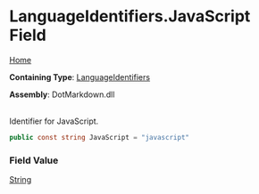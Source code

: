 # LanguageIdentifiers\.JavaScript Field

[Home](../../../README.md)

**Containing Type**: [LanguageIdentifiers](../README.md)

**Assembly**: DotMarkdown\.dll

\
Identifier for JavaScript\.

```csharp
public const string JavaScript = "javascript"
```

### Field Value

[String](https://docs.microsoft.com/en-us/dotnet/api/system.string)

